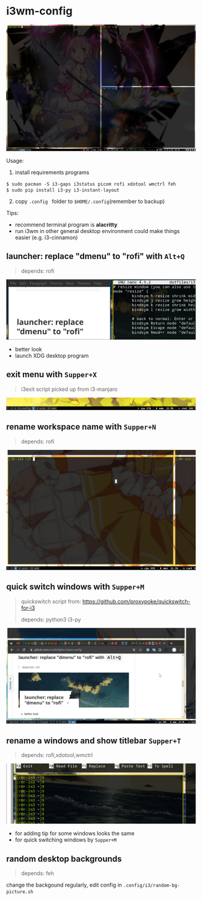 # i3wm-config


![](preview/1.jpg)



Usage:

1. install requirements programs

```
$ sudo pacman -S i3-gaps i3status picom rofi xdotool wmctrl feh
$ sudo pip install i3-py i3-instant-layout
```

2. copy `.config ` folder to `$HOME/.config`(remember to backup)



Tips:

* recommend terminal program is **alacritty**
* run i3wm in other general desktop environment could make things easier (e.g. i3-cinnamon)



## launcher: replace "dmenu" to "rofi" with `Alt+Q` 

> depends: rofi

![](preview/2.apng)

* better look
* launch XDG desktop program



## exit menu with `Supper+X`

> i3exit script picked up from i3-manjaro

![](preview/5.apng)





## rename workspace name with `Supper+N`

> depends: rofi

![](preview/4.apng)



## quick switch windows with `Supper+M`

> quickswitch script from: https://github.com/proxypoke/quickswitch-for-i3
>
> depends: python3 i3-py

![](preview/6.apng)



## rename a windows and show titlebar `Supper+T` 

> depends: rofi,xdotool,wmctrl

![](preview/3.apng)

* for adding tip for some windows looks the same
* for quick switching windows by `Supper+M`



## random desktop backgrounds

>  depends: feh

change the backgound regularly, edit config in `.config/i3/random-bg-picture.sh`

